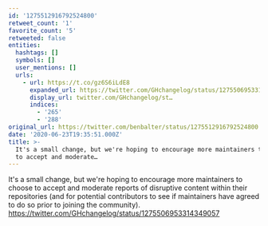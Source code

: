 ```yaml
---
id: '1275512916792524800'
retweet_count: '1'
favorite_count: '5'
retweeted: false
entities:
  hashtags: []
  symbols: []
  user_mentions: []
  urls:
    - url: https://t.co/gz6S6iLdE8
      expanded_url: https://twitter.com/GHchangelog/status/1275506953314349057
      display_url: twitter.com/GHchangelog/st…
      indices:
        - '265'
        - '288'
original_url: https://twitter.com/benbalter/status/1275512916792524800
date: '2020-06-23T19:35:51.000Z'
title: >-
  It's a small change, but we're hoping to encourage more maintainers to choose
  to accept and moderate…
---
```


It's a small change, but we're hoping to encourage more maintainers to choose to accept and moderate reports of disruptive content within their repositories (and for potential contributors to see if maintainers have agreed to do so prior to joining the community). https://twitter.com/GHchangelog/status/1275506953314349057